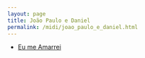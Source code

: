 ```yaml
---
layout: page
title: João Paulo e Daniel
permalink: /midi/joao_paulo_e_daniel.html
---
```


* [Eu me Amarrei](http://srv.victor3d.com.br/midi/Eu_me_amarrei.mid)